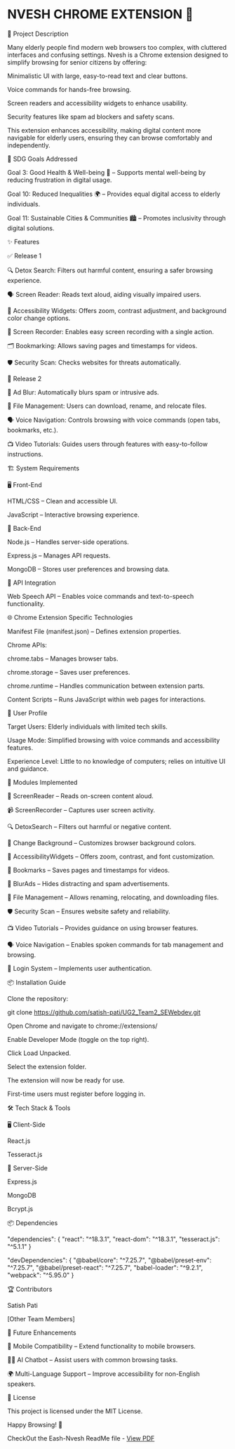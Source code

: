 # NVESH CHROME EXTENSION 🚀

📌 Project Description

Many elderly people find modern web browsers too complex, with cluttered interfaces and confusing settings. Nvesh is a Chrome extension designed to simplify browsing for senior citizens by offering:

Minimalistic UI with large, easy-to-read text and clear buttons.

Voice commands for hands-free browsing.

Screen readers and accessibility widgets to enhance usability.

Security features like spam ad blockers and safety scans.

This extension enhances accessibility, making digital content more navigable for elderly users, ensuring they can browse comfortably and independently.

🎯 SDG Goals Addressed

Goal 3: Good Health & Well-being 🏥 – Supports mental well-being by reducing frustration in digital usage.

Goal 10: Reduced Inequalities 🌍 – Provides equal digital access to elderly individuals.

Goal 11: Sustainable Cities & Communities 🏙️ – Promotes inclusivity through digital solutions.

✨ Features

✅ Release 1

🔍 Detox Search: Filters out harmful content, ensuring a safer browsing experience.

🗣️ Screen Reader: Reads text aloud, aiding visually impaired users.

🔧 Accessibility Widgets: Offers zoom, contrast adjustment, and background color change options.

🎥 Screen Recorder: Enables easy screen recording with a single action.

🗂️ Bookmarking: Allows saving pages and timestamps for videos.

🛡️ Security Scan: Checks websites for threats automatically.

🔄 Release 2

🚫 Ad Blur: Automatically blurs spam or intrusive ads.

📂 File Management: Users can download, rename, and relocate files.

🗣️ Voice Navigation: Controls browsing with voice commands (open tabs, bookmarks, etc.).

📺 Video Tutorials: Guides users through features with easy-to-follow instructions.

🏗️ System Requirements

🖥️ Front-End

HTML/CSS – Clean and accessible UI.

JavaScript – Interactive browsing experience.

🔧 Back-End

Node.js – Handles server-side operations.

Express.js – Manages API requests.

MongoDB – Stores user preferences and browsing data.

🔗 API Integration

Web Speech API – Enables voice commands and text-to-speech functionality.

🌐 Chrome Extension Specific Technologies

Manifest File (manifest.json) – Defines extension properties.

Chrome APIs:

chrome.tabs – Manages browser tabs.

chrome.storage – Saves user preferences.

chrome.runtime – Handles communication between extension parts.

Content Scripts – Runs JavaScript within web pages for interactions.

👤 User Profile

Target Users: Elderly individuals with limited tech skills.

Usage Mode: Simplified browsing with voice commands and accessibility features.

Experience Level: Little to no knowledge of computers; relies on intuitive UI and guidance.

🔨 Modules Implemented

📖 ScreenReader – Reads on-screen content aloud.

📹 ScreenRecorder – Captures user screen activity.

🔍 DetoxSearch – Filters out harmful or negative content.

🎨 Change Background – Customizes browser background colors.

🔧 AccessibilityWidgets – Offers zoom, contrast, and font customization.

📌 Bookmarks – Saves pages and timestamps for videos.

🚫 BlurAds – Hides distracting and spam advertisements.

📂 File Management – Allows renaming, relocating, and downloading files.

🛡️ Security Scan – Ensures website safety and reliability.

📺 Video Tutorials – Provides guidance on using browser features.

🗣️ Voice Navigation – Enables spoken commands for tab management and browsing.

🔐 Login System – Implements user authentication.

📦 Installation Guide

Clone the repository:

git clone https://github.com/satish-pati/UG2_Team2_SEWebdev.git

Open Chrome and navigate to chrome://extensions/

Enable Developer Mode (toggle on the top right).

Click Load Unpacked.

Select the extension folder.

The extension will now be ready for use.

First-time users must register before logging in.

🛠️ Tech Stack & Tools

🖥️ Client-Side

React.js

Tesseract.js

🔧 Server-Side

Express.js

MongoDB

Bcrypt.js

📦 Dependencies

"dependencies": {
  "react": "^18.3.1",
  "react-dom": "^18.3.1",
  "tesseract.js": "^5.1.1"
}

"devDependencies": {
  "@babel/core": "^7.25.7",
  "@babel/preset-env": "^7.25.7",
  "@babel/preset-react": "^7.25.7",
  "babel-loader": "^9.2.1",
  "webpack": "^5.95.0"
}

🏆 Contributors

Satish Pati

[Other Team Members]

📢 Future Enhancements

📲 Mobile Compatibility – Extend functionality to mobile browsers.

🧑‍💻 AI Chatbot – Assist users with common browsing tasks.

🌍 Multi-Language Support – Improve accessibility for non-English speakers.

📜 License

This project is licensed under the MIT License.

Happy Browsing! 🎉



CheckOut the Eash-Nvesh ReadMe file -
[View PDF](https://github.com/satish-pati/Eash-Nvesh/blob/d71796b8dc35994dfcd0ff4cdb8d1f0253562d8b/Ease%20Nvesh-%20Read%20Me.pdf)
